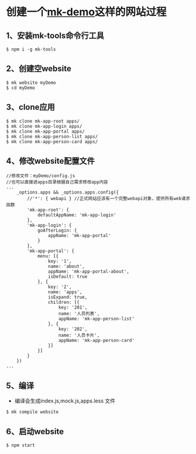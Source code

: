 # 创建一个<a href="https://ziaochina.github.io/mk-demo/" target="_blank">mk-demo</a>这样的网站过程

## 1、安装mk-tools命令行工具

```
$ npm i -g mk-tools
```


## 2、创建空website

```
$ mk website myDemo
$ cd myDemo
```

## 3、clone应用

```
$ mk clone mk-app-root apps/
$ mk clone mk-app-login apps/
$ mk clone mk-app-portal apps/
$ mk clone mk-app-person-list apps/
$ mk clone mk-app-person-card apps/
```

## 4、修改website配置文件

```
//修改文件：myDemo/config.js
//也可以直接进apps目录根据自己需求修改app内容
...
	_options.apps && _options.apps.config({
		//'*': { webapi } //正式网站应该有一个完整webapi对象，提供所有web请求函数
		'mk-app-root': {
			defaultAppName: 'mk-app-login'
		},
		'mk-app-login': {
			goAfterLogin: {
				appName: 'mk-app-portal'
			}
		},
		'mk-app-portal': {
			menu: [{
				key: '1',
				name: 'about',
				appName: 'mk-app-portal-about',
				isDefault: true
			}, {
				key: '2',
				name: 'apps',
				isExpand: true,
				children: [{
					key: '201',
					name: '人员列表',
					appName: 'mk-app-person-list'
				}, {
					key: '202',
					name: '人员卡片',
					appName: 'mk-app-person-card'
				}]
			}]
		}
	})
...
```

## 5、编译
- 编译会生成index.js,mock.js,apps.less 文件
```
$ mk compile website
```

## 6、启动website

```
$ npm start
```